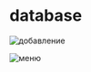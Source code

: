 # database
 
![добавление](https://user-images.githubusercontent.com/104032847/209177007-8306620a-51e0-4021-a0d5-8258cf97eda7.png)


![меню](https://user-images.githubusercontent.com/104032847/209177043-2dcdb1d7-85d6-4963-913a-5344162781fc.png)

